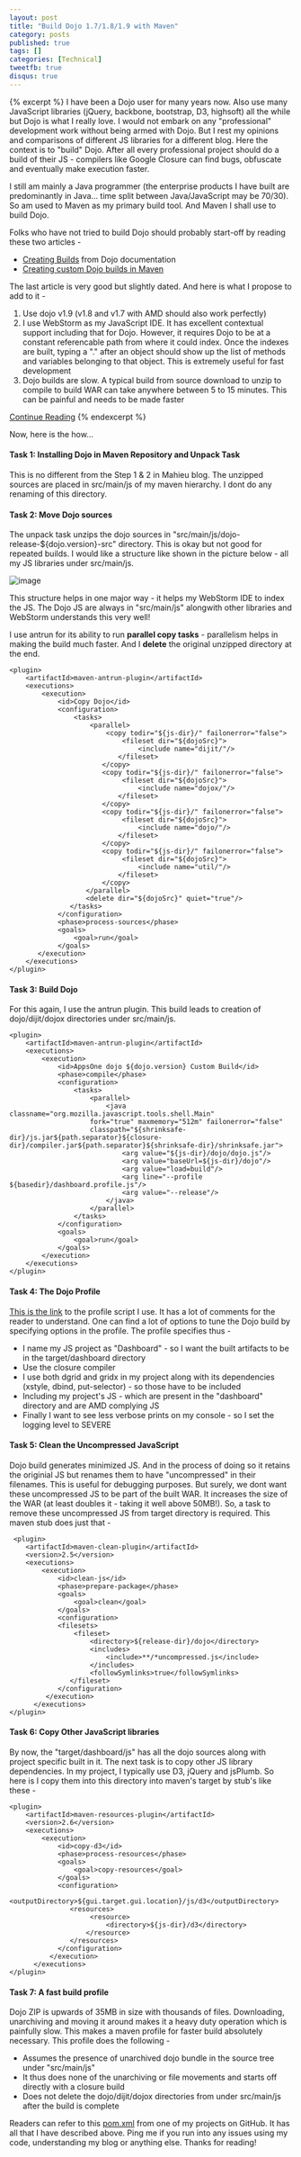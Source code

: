 ```yaml
---
layout: post
title: "Build Dojo 1.7/1.8/1.9 with Maven"
category: posts
published: true
tags: []
categories: [Technical]
tweetfb: true
disqus: true
---
```


{% excerpt %}
I have been a Dojo user for many years now. Also use many JavaScript libraries (jQuery, backbone, bootstrap, D3, highsoft) all the while but Dojo is what I really love. I would not embark on any "professional" development work without being armed with Dojo. But I rest my opinions and comparisons of different JS libraries for a different blog. Here the context is to "build" Dojo. After all every professional project should do a build of their JS - compilers like Google Closure can find bugs, obfuscate and eventually make execution faster.

I still am mainly a Java programmer (the enterprise products I have built are predominantly in Java… time split between Java/JavaScript may be 70/30). So am used to Maven as my primary build tool. And Maven I shall use to build Dojo.

Folks who have not tried to build Dojo should probably start-off by reading these two articles -

* [Creating Builds](http://dojotoolkit.org/documentation/tutorials/1.9/build/) from Dojo documentation
* [Creating custom Dojo builds in Maven](http://www.mahieu.org/?p=3) 

The last article is very good but slightly dated. And here is what I propose to add to it -

1. Use dojo v1.9 (v1.8 and v1.7 with AMD should also work perfectly)
2. I use WebStorm as my JavaScript IDE. It has excellent contextual support including that for Dojo. However, it requires Dojo to be at a constant referencable path from where it could index. Once the indexes are built, typing a "." after an object should show up the list of methods and variables belonging to that object. This is extremely useful for fast development
3. Dojo builds are slow. A typical build from source download to unzip to compile to build WAR can take anywhere between 5 to 15 minutes. This can be painful and needs to be made faster

<a href="{{ page.url }}">Continue Reading</a>
{% endexcerpt %}

Now, here is the how…

#### Task 1: Installing Dojo in Maven Repository and Unpack Task
This is no different from the Step 1 & 2 in Mahieu blog. The unzipped sources are placed in src/main/js of my maven hierarchy. I dont do any renaming of this directory.

#### Task 2: Move Dojo sources
The unpack task unzips the dojo sources in "src/main/js/dojo-release-${dojo.version}-src" directory. This is okay but not good for repeated builds. I would like a structure like shown in the picture below - all my JS libraries under src/main/js. 

![image](https://raw.github.com/bharath12345/bharath12345.github.io/master/images/dojo%20blog/dojo%20blog%20structure.png) 

This structure helps in one major way - it helps my WebStorm IDE to index the JS. The Dojo JS are always in "src/main/js" alongwith other libraries and WebStorm understands this very well!

I use antrun for its ability to run **parallel copy tasks** - parallelism helps in making the build much faster. And I **delete** the original unzipped directory at the end.

    <plugin>
    	<artifactId>maven-antrun-plugin</artifactId>
        <executions>
        	<execution>
            	<id>Copy Dojo</id>
                <configuration>
                	<tasks>
                   		<parallel>
                       		<copy todir="${js-dir}/" failonerror="false">
                           		<fileset dir="${dojoSrc}">
                               		<include name="dijit/"/>
                               </fileset>
                           </copy>
                           <copy todir="${js-dir}/" failonerror="false">
                           		<fileset dir="${dojoSrc}">
                               		<include name="dojox/"/>
                               </fileset>
                           </copy>
                           <copy todir="${js-dir}/" failonerror="false">
                           		<fileset dir="${dojoSrc}">
                               		<include name="dojo/"/>
                               </fileset>
                           </copy>
                           <copy todir="${js-dir}/" failonerror="false">
                           		<fileset dir="${dojoSrc}">
                               		<include name="util/"/>
                               </fileset>
                           </copy>
                       </parallel>
                       <delete dir="${dojoSrc}" quiet="true"/>
                   </tasks>
                </configuration>
                <phase>process-sources</phase>
                <goals>
                	<goal>run</goal>
                </goals>
           </execution>
        </executions>
    </plugin>
                            
                            
#### Task 3: Build Dojo
For this again, I use the antrun plugin. This build leads to creation of dojo/dijit/dojox directories under src/main/js.

    <plugin>
    	<artifactId>maven-antrun-plugin</artifactId>
    	<executions>
    		<execution>
    			<id>AppsOne dojo ${dojo.version} Custom Build</id>
        		<phase>compile</phase>
        		<configuration>
        			<tasks>
        				<parallel>
            				<java classname="org.mozilla.javascript.tools.shell.Main"
                  		fork="true" maxmemory="512m" failonerror="false"
                  		classpath="${shrinksafe-dir}/js.jar${path.separator}${closure-dir}/compiler.jar${path.separator}${shrinksafe-dir}/shrinksafe.jar">
 	                			<arg value="${js-dir}/dojo/dojo.js"/>
    	            			<arg value="baseUrl=${js-dir}/dojo"/>
                    			<arg value="load=build"/>
                    			<arg line="--profile ${basedir}/dashboard.profile.js"/>
                    			<arg value="--release"/>
               				</java>
            			</parallel>
         			</tasks>
         		</configuration>
         		<goals>
         			<goal>run</goal>
         		</goals>
    		</execution>
    	</executions>
    </plugin>

#### Task 4: The Dojo Profile
[This is the link](https://github.com/bharath12345/uiDashboard/blob/master/uiJS/dashboard.profile.js) to the profile script I use. It has a lot of comments for the reader to understand. One can find a lot of options to tune the Dojo build by specifying options in the profile. The profile specifies thus -

* I name my JS project as "Dashboard" - so I want the built artifacts to be in the target/dashboard directory
* Use the closure compiler
* I use both dgrid and gridx in my project along with its dependencies (xstyle, dbind, put-selector) - so those have to be included
* Including my project's JS - which are present in the "dashboard" directory and are AMD complying JS
* Finally I want to see less verbose prints on my console - so I set the logging level to SEVERE

#### Task 5: Clean the Uncompressed JavaScript
Dojo build generates minimized JS. And in the process of doing so it retains the originial JS but renames them to have "uncompressed" in their filenames. This is useful for debugging purposes. But surely, we dont want these uncompressed JS to be part of the built WAR. It increases the size of the WAR (at least doubles it - taking it well above 50MB!). So, a task to remove these uncompressed JS from target directory is required. This maven stub does just that -

     <plugin>
     	<artifactId>maven-clean-plugin</artifactId>
        <version>2.5</version>
        <executions>
        	<execution>
            	<id>clean-js</id>
                <phase>prepare-package</phase>
                <goals>
                	<goal>clean</goal>
                </goals>
                <configuration>
                <filesets>
                	<fileset>
                		<directory>${release-dir}/dojo</directory>
                		<includes>
                   			<include>**/*uncompressed.js</include>
                		</includes>
                		<followSymlinks>true</followSymlinks>
                   </fileset>
                </configuration>
             </execution>
          </executions>
    </plugin>

#### Task 6: Copy Other JavaScript libraries
By now, the "target/dashboard/js" has all the dojo sources along with project specific built in it. The next task is to copy other JS library dependencies. In my project, I typically use D3, jQuery and jsPlumb. So here is I copy them into this directory into maven's target by stub's like these -

    <plugin>
    	<artifactId>maven-resources-plugin</artifactId>
        <version>2.6</version>
        <executions>
        	<execution>
            	<id>copy-d3</id>
                <phase>process-resources</phase>
                <goals>
                	<goal>copy-resources</goal>
                </goals>
                <configuration>
                	<outputDirectory>${gui.target.gui.location}/js/d3</outputDirectory>
                   <resources>
                   		<resource>
                       		<directory>${js-dir}/d3</directory>
                       </resource>
                   </resources>
                </configuration>
              </execution>
          </executions>
    </plugin>
    
#### Task 7: A fast build profile
Dojo ZIP is upwards of 35MB in size with thousands of files. Downloading, unarchiving and moving it around makes it a heavy duty operation which is painfully slow. This makes a maven profile for faster build absolutely necessary. This profile does the following -

* Assumes the presence of unarchived dojo bundle in the source tree under "src/main/js"
* It thus does none of the unarchiving or file movements and starts off directly with a closure build
* Does not delete the dojo/dijit/dojox directories from under src/main/js after the build is complete
                             
Readers can refer to this [pom.xml](https://github.com/bharath12345/uiDashboard/blob/master/uiJS/pom.xml) from one of my projects on GitHub. It has all that I have described above. Ping me if you run into any issues using my code, understanding my blog or anything else. Thanks for reading!